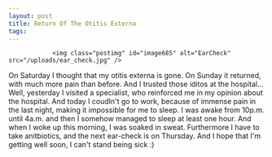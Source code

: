 ```yaml
---
layout: post
title: Return Of The Otitis Externa
tags:
---
```



                <img class="postimg" id="image685" alt="EarCheck" src="/uploads/ear_check.jpg" />
<p>On Saturday I thought that my otitis externa is gone. On Sunday it returned, with much more pain than before. And I trusted those iditos at the hospital... Well, yesterday I visited a specialist, who reinforced me in my opinion about the hospital. And today I coudln't go to work, because of immense pain in the last night, making it impossible for me to sleep. I was awake from 10p.m. until 4a.m. and then I somehow managed to sleep at least one hour. And when I woke up this morning, I was soaked in sweat. Furthermore I have to take anitbiotics, and the next ear-check is on Thursday. And I hope that I'm getting well soon, I can't stand being sick :)</p>
